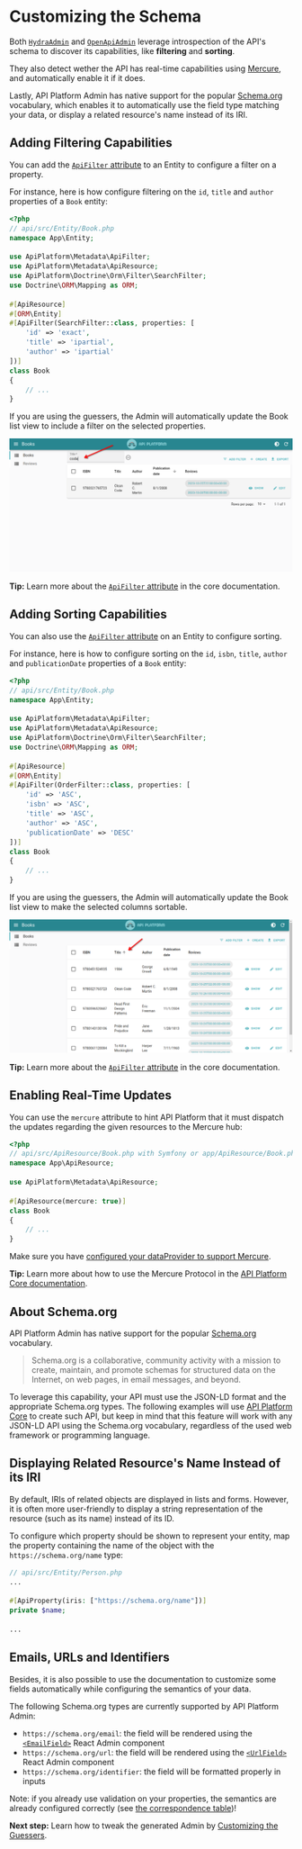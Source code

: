 # Customizing the Schema

Both [`HydraAdmin`](./components.md#hydraadmin) and [`OpenApiAdmin`](./components.md#openapiadmin) leverage introspection of the API's schema to discover its capabilities, like **filtering** and **sorting**.

They also detect wether the API has real-time capabilities using [Mercure](./real-time-mercure.md), and automatically enable it if it does.

Lastly, API Platform Admin has native support for the popular [Schema.org](#about-schemaorg) vocabulary, which enables it to automatically use the field type matching your data, or display a related resource's name instead of its IRI.

## Adding Filtering Capabilities

You can add the [`ApiFilter` attribute](../core/filters.md#apifilter-attribute) to an Entity to configure a filter on a property.

For instance, here is how configure filtering on the `id`, `title` and `author` properties of a `Book` entity:

```php
<?php
// api/src/Entity/Book.php
namespace App\Entity;

use ApiPlatform\Metadata\ApiFilter;
use ApiPlatform\Metadata\ApiResource;
use ApiPlatform\Doctrine\Orm\Filter\SearchFilter;
use Doctrine\ORM\Mapping as ORM;

#[ApiResource]
#[ORM\Entity]
#[ApiFilter(SearchFilter::class, properties: [
    'id' => 'exact', 
    'title' => 'ipartial', 
    'author' => 'ipartial'
])]
class Book
{
    // ...
}
```

If you are using the guessers, the Admin will automatically update the Book list view to include a filter on the selected properties.

![Filtering on the title property](./images/admin-filter.png)

**Tip:** Learn more about the [`ApiFilter` attribute](../core/filters.md#apifilter-attribute) in the core documentation.

## Adding Sorting Capabilities

You can also use the [`ApiFilter` attribute](../core/filters.md#apifilter-attribute) on an Entity to configure sorting.

For instance, here is how to configure sorting on the `id`, `isbn`, `title`, `author` and `publicationDate` properties of a `Book` entity:

```php
<?php
// api/src/Entity/Book.php
namespace App\Entity;

use ApiPlatform\Metadata\ApiFilter;
use ApiPlatform\Metadata\ApiResource;
use ApiPlatform\Doctrine\Orm\Filter\SearchFilter;
use Doctrine\ORM\Mapping as ORM;

#[ApiResource]
#[ORM\Entity]
#[ApiFilter(OrderFilter::class, properties: [
    'id' => 'ASC', 
    'isbn' => 'ASC', 
    'title' => 'ASC', 
    'author' => 'ASC', 
    'publicationDate' => 'DESC'
])]
class Book
{
    // ...
}
```

If you are using the guessers, the Admin will automatically update the Book list view to make the selected columns sortable.

![Sorting by the title property](./images/admin-sort.png)

**Tip:** Learn more about the [`ApiFilter` attribute](../core/filters.md#apifilter-attribute) in the core documentation.

## Enabling Real-Time Updates

You can use the `mercure` attribute to hint API Platform that it must dispatch the updates regarding the given resources to the Mercure hub:

```php
<?php
// api/src/ApiResource/Book.php with Symfony or app/ApiResource/Book.php with Laravel
namespace App\ApiResource;

use ApiPlatform\Metadata\ApiResource;

#[ApiResource(mercure: true)]
class Book
{
    // ...
}
```

Make sure you have [configured your dataProvider to support Mercure](./real-time-mercure.md).

**Tip:** Learn more about how to use the Mercure Protocol in the [API Platform Core documentation](../core/mercure.md).

## About Schema.org

API Platform Admin has native support for the popular [Schema.org](https://schema.org) vocabulary.

> Schema.org is a collaborative, community activity with a mission to create, maintain, and promote schemas for structured data on the Internet, on web pages, in email messages, and beyond.

To leverage this capability, your API must use the JSON-LD format and the appropriate Schema.org types.
The following examples will use [API Platform Core](../core/) to create such API, but keep in mind that this feature will work with any JSON-LD API using the Schema.org vocabulary, regardless of the used web framework or programming language.

## Displaying Related Resource's Name Instead of its IRI

By default, IRIs of related objects are displayed in lists and forms.
However, it is often more user-friendly to display a string representation of the resource (such as its name) instead of its ID.

To configure which property should be shown to represent your entity, map the property containing the name of the object with the `https://schema.org/name` type:

```php
// api/src/Entity/Person.php
...

#[ApiProperty(iris: ["https://schema.org/name"])]
private $name;

...
```

## Emails, URLs and Identifiers

Besides, it is also possible to use the documentation to customize some fields automatically while configuring the semantics of your data.

The following Schema.org types are currently supported by API Platform Admin:

- `https://schema.org/email`: the field will be rendered using the [`<EmailField>`](https://marmelab.com/react-admin/EmailField.html) React Admin component
- `https://schema.org/url`: the field will be rendered using the [`<UrlField>`](https://marmelab.com/react-admin/UrlField.html) React Admin component
- `https://schema.org/identifier`: the field will be formatted properly in inputs

Note: if you already use validation on your properties, the semantics are already configured correctly (see [the correspondence table](../core/validation.md#open-vocabulary-generated-from-validation-metadata))!

**Next step:** Learn how to tweak the generated Admin by [Customizing the Guessers](./customizing.md).
